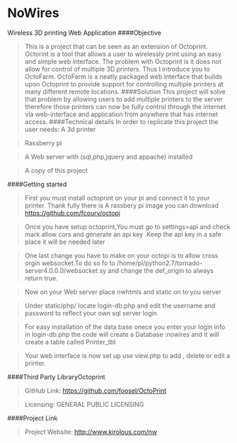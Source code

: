 # NoWires
Wireless 3D printing Web Application
####Objective
>This is a project that can be seen as an extension of Octoprint. Octorint is a tool that allows a user to wirelessly print using an easy and simple web interface. The problem with Octoprint is it does not allow for control of multiple 3D printers. Thus I introduce you to OctoFarm. OctoFarm is a neatly packaged web interface that builds upon Octoprint to provide support for controlling multiple printers at many different remote locations. 
####Solution
>This project will solve that problem by allowing users to add multiple printers to the server therefore those printers can now be fully control through the internet via web-interface and application from anywhere that has internet access. 
####Technical details
>In order to replicate this project the user needs:
> A 3d printer

> Rassberry pi

> A Web server with (sql,php,jquery and appache) installed 

> A copy of this project 

####Getting started

> First you must install octoprint on your pi and connect it to your printer. Thank fully there is A rassbery pi image you can download https://github.com/fcoury/octopi


> Once you have setup octoprint,You must go to settings>api and check mark allow cors and generate an api key .Keep the api key in a safe place it will be needed later 

> One last change you have to make on your octopi is to allow cross orgin websocket.To do so fo to /home/pi/python2.7/tornado-server4.0.0.0/websocket.sy and change the def_origin to always return true.


> Now on your Web server place nwhtmls and static  on to you server


> Under static/php/ locate login-db.php and edit the username and password to reflect your own sql server login


> For easy installation of the data base onece you enter your login info in login-db.php the code will create a Database :nowires and it will create a table called Printer_tbl


> Your web interface is now set up use view.php to add , delete or edit a printer.

####Third Party LibraryOctoprint
>GitHub Link: https://github.com/foosel/OctoPrint

>Licensing:   GENERAL PUBLIC LICENSING

####Project Link
>Project Website: http://www.kirolous.com/nw

